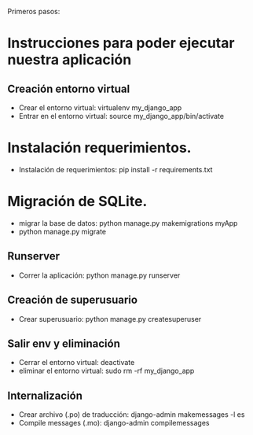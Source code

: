 Primeros pasos:
# Instrucciones para poder ejecutar nuestra aplicación

## Creación entorno virtual
- Crear el entorno virtual: virtualenv my_django_app
- Entrar en el entorno virtual: source my_django_app/bin/activate

# Instalación requerimientos.
- Instalación de requerimientos: pip install -r requirements.txt    

# Migración de SQLite.
- migrar la base de datos: python manage.py makemigrations myApp
- python manage.py migrate

## Runserver
- Correr la aplicación: python manage.py runserver

## Creación de superusuario
- Crear superusuario: python manage.py createsuperuser

## Salir env y eliminación
- Cerrar el entorno virtual: deactivate
- eliminar el entorno virtual: sudo rm -rf my_django_app

## Internalización
- Crear archivo (.po) de traducción: django-admin makemessages -l es
- Compile messages (.mo): django-admin compilemessages
